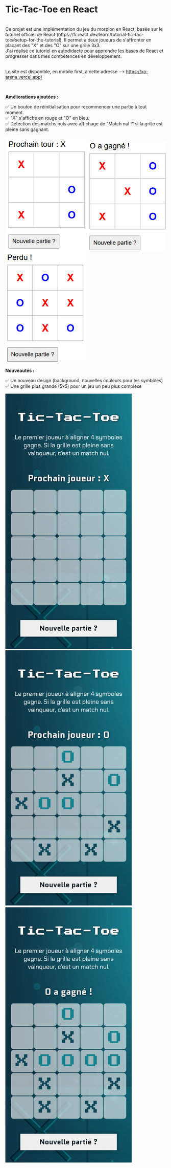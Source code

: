 # Tic-Tac-Toe en React #
<br/>
Ce projet est une implémentation du jeu du morpion en React, basée sur le tutoriel officiel de React (https://fr.react.dev/learn/tutorial-tic-tac-toe#setup-for-the-tutorial). Il permet à deux joueurs de s'affronter en plaçant des "X" et des "O" sur une grille 3x3.
<br/>
J'ai réalisé ce tutoriel en autodidacte pour apprendre les bases de React et progresser dans mes compétences en développement.

<br/>

<br/>Le site est disponible, en mobile first, à cette adresse --> https://xo-arena.vercel.app/

<br/>

**Améliorations ajoutées :**
<br/>

✅ Un bouton de réinitialisation pour recommencer une partie à tout moment.
<br/>
✅ "X" s'affiche en rouge et "O" en bleu.
<br/>
✅ Détection des matchs nuls avec affichage de "Match nul !" si la grille est pleine sans gagnant.


![Quelques captures d'écran du jeu](https://github.com/Anais-DZ/Tic_Tac_Toe/blob/main/tic_tac_toe.png)
![Quelques captures d'écran du jeu](https://github.com/Anais-DZ/Tic_Tac_Toe/blob/main/tic_tac_toe_gagnant.png)
![Quelques captures d'écran du jeu](https://github.com/Anais-DZ/Tic_Tac_Toe/blob/main/tic_tac_toe_perdant.png)


**Nouveautés :**
<br/>

✅ Un nouveau design (background, nouvelles couleurs pour les symbôles)
<br/>
✅ Une grille plus grande (5x5) pour un jeu un peu plus complexe
<br/>


![Quelques captures d'écran du jeu](https://github.com/Anais-DZ/Tic_Tac_Toe/blob/main/tictactoeimg.jpg)
![Quelques captures d'écran du jeu](https://github.com/Anais-DZ/Tic_Tac_Toe/blob/main/tictactoeimg2.jpg)
![Quelques captures d'écran du jeu](https://github.com/Anais-DZ/Tic_Tac_Toe/blob/main/tictactoe_gagnant.jpg)
